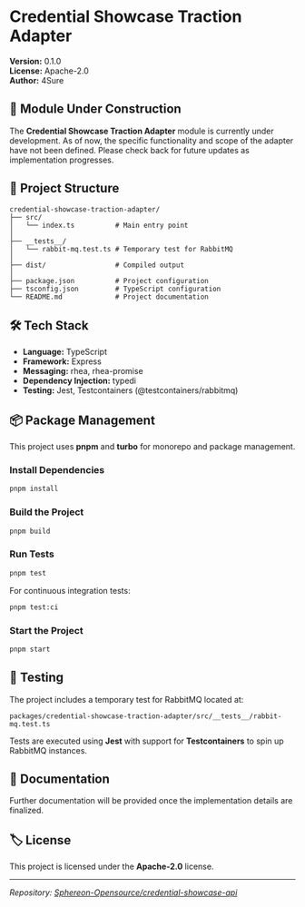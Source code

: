 # Credential Showcase Traction Adapter

**Version:** 0.1.0  
**License:** Apache-2.0  
**Author:** 4Sure

## 📢 Module Under Construction

The **Credential Showcase Traction Adapter** module is currently under development. As of now, the specific functionality and scope of the adapter have not been defined. Please check back for future updates as implementation progresses.

## 📁 Project Structure

```
credential-showcase-traction-adapter/
├── src/
│   └── index.ts          # Main entry point
│
├── __tests__/
│   └── rabbit-mq.test.ts # Temporary test for RabbitMQ
│
├── dist/                 # Compiled output
│
├── package.json          # Project configuration
├── tsconfig.json         # TypeScript configuration
└── README.md             # Project documentation
```

## 🛠️ Tech Stack

- **Language:** TypeScript
- **Framework:** Express
- **Messaging:** rhea, rhea-promise
- **Dependency Injection:** typedi
- **Testing:** Jest, Testcontainers (@testcontainers/rabbitmq)

## 📦 Package Management

This project uses **pnpm** and **turbo** for monorepo and package management.

### Install Dependencies

```bash
pnpm install
```

### Build the Project

```bash
pnpm build
```

### Run Tests

```bash
pnpm test
```

For continuous integration tests:

```bash
pnpm test:ci
```

### Start the Project

```bash
pnpm start
```

## 🧪 Testing

The project includes a temporary test for RabbitMQ located at:

```
packages/credential-showcase-traction-adapter/src/__tests__/rabbit-mq.test.ts
```

Tests are executed using **Jest** with support for **Testcontainers** to spin up RabbitMQ instances.

## 📖 Documentation

Further documentation will be provided once the implementation details are finalized.


## 🏷️ License

This project is licensed under the **Apache-2.0** license.

---

_Repository: [Sphereon-Opensource/credential-showcase-api](https://github.com/Sphereon-Opensource/credential-showcase-api)_

